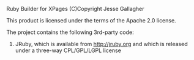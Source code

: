 Ruby Builder for XPages
(C)Copyright Jesse Gallagher

This product is licensed under the terms of the Apache 2.0 license.

The project contains the following 3rd-party code:

1. JRuby, which is available from http://jruby.org and which is released under a three-way CPL/GPL/LGPL license